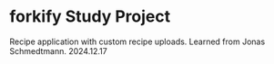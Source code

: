 # forkify Study Project

Recipe application with custom recipe uploads. Learned from Jonas Schmedtmann.
2024.12.17
